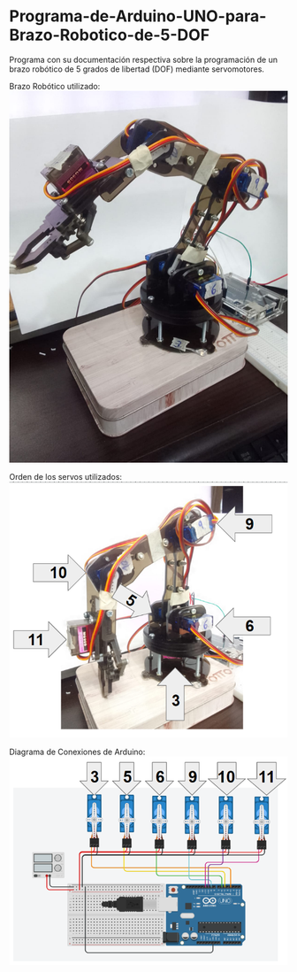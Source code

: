 # Programa-de-Arduino-UNO-para-Brazo-Robotico-de-5-DOF
Programa con su documentación respectiva sobre la programación de un brazo robótico de 5 grados de libertad (DOF) mediante servomotores.

Brazo Robótico utilizado:
![](https://github.com/DavidOyola2173/Programa-de-Arduino-UNO-para-Brazo-Robotico-de-5-DOF/blob/main/Imagenes/BrazoImagen2.jpeg)

Orden de los servos utilizados: 
![](https://github.com/DavidOyola2173/Programa-de-Arduino-UNO-para-Brazo-Robotico-de-5-DOF/blob/main/Imagenes/BrazoImagen.PNG)

Diagrama de Conexiones de Arduino:
![](https://github.com/DavidOyola2173/Programa-de-Arduino-UNO-para-Brazo-Robotico-de-5-DOF/blob/main/Imagenes/Imagen3.PNG)

